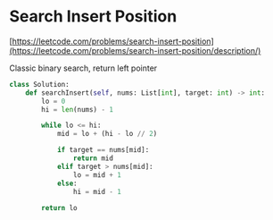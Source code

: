 # Search Insert Position

[https://leetcode.com/problems/search-insert-position](https://leetcode.com/problems/search-insert-position/description/)

Classic binary search, return left pointer

```python
class Solution:
    def searchInsert(self, nums: List[int], target: int) -> int:
        lo = 0
        hi = len(nums) - 1

        while lo <= hi:
            mid = lo + (hi - lo // 2)

            if target == nums[mid]:
                return mid
            elif target > nums[mid]:
                lo = mid + 1
            else:
                hi = mid - 1
        
        return lo
```